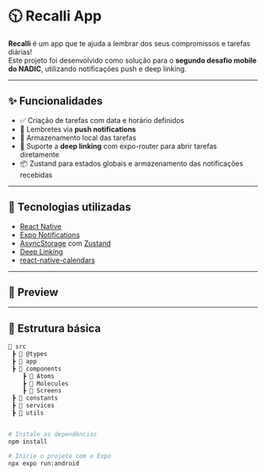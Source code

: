 # 🕥 Recalli App

**Recalli** é um app que te ajuda a lembrar dos seus compromissos e tarefas diárias!  
Este projeto foi desenvolvido como solução para o **segundo desafio mobile do NADIC**, utilizando notificações push e deep linking.

---

## ✨ Funcionalidades

- ✅ Criação de tarefas com data e horário definidos
- 🔔 Lembretes via **push notifications**
- 💾 Armazenamento local das tarefas
- 🔗 Suporte a **deep linking** com expo-router para abrir tarefas diretamente
- 📦 Zustand para estados globais e armazenamento das notificações recebidas

---

## 🚀 Tecnologias utilizadas

- [React Native](https://reactnative.dev/)
- [Expo Notifications](https://docs.expo.dev/versions/latest/sdk/notifications/)
- [AsyncStorage](https://react-native-async-storage.github.io/async-storage/) com [Zustand](https://zustand-demo.pmnd.rs/)
- [Deep Linking](https://reactnavigation.org/docs/deep-linking/)
- [react-native-calendars](https://github.com/wix/react-native-calendars)

---

## 📱 Preview

---

## 📂 Estrutura básica

```bash
📁 src
 ┣ 📂 @types
 ┣ 📂 app
 ┣ 📂 components
    ┣ 📂 Atoms
    ┣ 📂 Molecules
    ┣ 📂 Screens
 ┣ 📂 constants
 ┣ 📂 services
 ┣ 📂 utils


# Instale as dependências
npm install

# Inicie o projeto com o Expo
npx expo run:android

```
